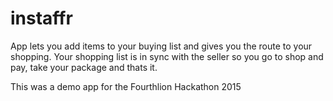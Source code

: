 # instaffr
App lets you add items to your buying list and gives you the route to your shopping.
Your shopping list is in sync with the seller so you go to shop and pay, take your package and thats it.


This was a demo app for the Fourthlion Hackathon 2015
